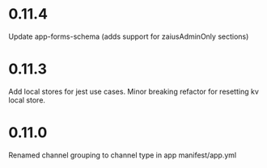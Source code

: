 # 0.11.4
Update app-forms-schema (adds support for zaiusAdminOnly sections)

# 0.11.3
Add local stores for jest use cases. Minor breaking refactor for resetting kv local store.

# 0.11.0
Renamed channel grouping to channel type in app manifest/app.yml
